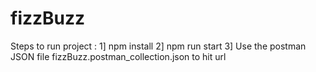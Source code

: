 # fizzBuzz

Steps to run project : 
1] npm install
2] npm run start
3] Use the postman JSON file fizzBuzz.postman_collection.json to hit url 